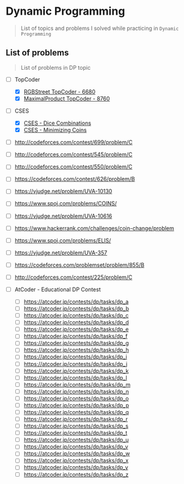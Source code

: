 # Dynamic Programming
> List of topics and problems I solved while practicing in `Dynamic Programming`


## List of problems
> List of problems in DP topic

- [ ] TopCoder 
  - [x] [RGBStreet TopCoder - 6680](https://vjudge.net/problem/TopCoder-6680)
  - [x] [MaximalProduct TopCoder - 8760](https://vjudge.net/problem/TopCoder-8760)
- [ ] CSES
  - [x] [CSES - Dice Combinations](https://cses.fi/problemset/task/1633)
  - [x] [CSES - Minimizing Coins](https://cses.fi/problemset/task/1634)

- [ ] http://codeforces.com/contest/699/problem/C
- [ ] http://codeforces.com/contest/545/problem/C
- [ ] http://codeforces.com/contest/550/problem/C
- [ ] https://codeforces.com/contest/626/problem/B
- [ ] https://vjudge.net/problem/UVA-10130
- [ ] https://www.spoj.com/problems/COINS/
- [ ] https://vjudge.net/problem/UVA-10616
- [ ] https://www.hackerrank.com/challenges/coin-change/problem
- [ ] https://www.spoj.com/problems/ELIS/
- [ ] https://vjudge.net/problem/UVA-357
- [ ] https://codeforces.com/problemset/problem/855/B
- [ ] http://codeforces.com/contest/225/problem/C

- [ ] AtCoder - Educational DP Contest
  - [ ] https://atcoder.jp/contests/dp/tasks/dp_a
  - [ ] https://atcoder.jp/contests/dp/tasks/dp_b
  - [ ] https://atcoder.jp/contests/dp/tasks/dp_c
  - [ ] https://atcoder.jp/contests/dp/tasks/dp_d
  - [ ] https://atcoder.jp/contests/dp/tasks/dp_e
  - [ ] https://atcoder.jp/contests/dp/tasks/dp_f
  - [ ] https://atcoder.jp/contests/dp/tasks/dp_g
  - [ ] https://atcoder.jp/contests/dp/tasks/dp_h
  - [ ] https://atcoder.jp/contests/dp/tasks/dp_i
  - [ ] https://atcoder.jp/contests/dp/tasks/dp_j
  - [ ] https://atcoder.jp/contests/dp/tasks/dp_k
  - [ ] https://atcoder.jp/contests/dp/tasks/dp_l
  - [ ] https://atcoder.jp/contests/dp/tasks/dp_m
  - [ ] https://atcoder.jp/contests/dp/tasks/dp_n
  - [ ] https://atcoder.jp/contests/dp/tasks/dp_o
  - [ ] https://atcoder.jp/contests/dp/tasks/dp_p
  - [ ] https://atcoder.jp/contests/dp/tasks/dp_q
  - [ ] https://atcoder.jp/contests/dp/tasks/dp_r
  - [ ] https://atcoder.jp/contests/dp/tasks/dp_s
  - [ ] https://atcoder.jp/contests/dp/tasks/dp_t
  - [ ] https://atcoder.jp/contests/dp/tasks/dp_u
  - [ ] https://atcoder.jp/contests/dp/tasks/dp_v
  - [ ] https://atcoder.jp/contests/dp/tasks/dp_w
  - [ ] https://atcoder.jp/contests/dp/tasks/dp_x
  - [ ] https://atcoder.jp/contests/dp/tasks/dp_y
  - [ ] https://atcoder.jp/contests/dp/tasks/dp_z

